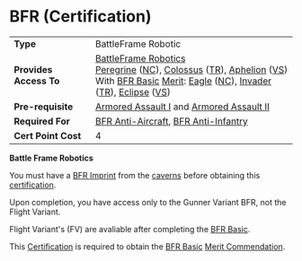 # BFR (Certification)

|     |     |
| --- | --- |
| **Type** | BattleFrame Robotic |
| **Provides Access To** | [BattleFrame Robotics](../vehicles/BattleFrame_Robotics.md)  <br>[Peregrine](../vehicles/Peregrine.md) ([NC](../factions/New_Conglomerate.md)), [Colossus](../vehicles/Colossus.md) ([TR](../factions/Terran_Republic.md)), [Aphelion](../vehicles/Aphelion.md) ([VS](../factions/Vanu_Sovereignty.md))  <br>With [BFR Basic](../merits/BFR_(Merit).md) [Merit](../merits/index.md): [Eagle](../vehicles/Eagle.md) ([NC](../factions/New_Conglomerate.md)), [Invader](../vehicles/Invader.md) ([TR](../factions/Terran_Republic.md)), [Eclipse](../vehicles/Eclipse.md) ([VS](../factions/Vanu_Sovereignty.md)) |
| **Pre-requisite** | [Armored Assault I](Armored_Assault_I.md) and [Armored Assault II](Armored_Assault_II.md) |
| **Required For** | [BFR Anti-Aircraft](BFR_Anti-Aircraft.md), [BFR Anti-Infantry](BFR_Anti-Infantry.md) |
| **Cert Point Cost** | 4   |

**Battle Frame Robotics**

You must have a [BFR Imprint](../terminology/BFR_Imprint.md) from the
[caverns](../locations/Caverns.md) before obtaining this
[certification](Certification.md).

Upon completion, you have access only to the Gunner Variant BFR, not the Flight
Variant.

Flight Variant's (FV) are avaliable after completing the
[BFR Basic](<../merits/BFR_(Merit).md>).

This [Certification](Certification.md) is required to obtain the
[BFR Basic](<../merits/BFR_(Merit).md>)
[Merit Commendation](../merits/index.md).

